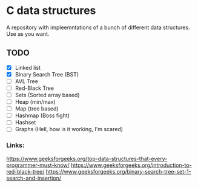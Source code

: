 # C data structures 
A repository with impleemntations of a bunch of different data structures. Use as you want.

## TODO

- [x] Linked list
- [x] Binary Search Tree (BST)
- [ ] AVL Tree
- [ ] Red-Black Tree
- [ ] Sets (Sorted array based) 
- [ ] Heap (min/max)
- [ ] Map (tree based)
- [ ] Hashmap (Boss fight)
- [ ] Hashset
- [ ] Graphs (Hell, how is it working, I'm scared)

### Links:
https://www.geeksforgeeks.org/top-data-structures-that-every-programmer-must-know/
https://www.geeksforgeeks.org/introduction-to-red-black-tree/
https://www.geeksforgeeks.org/binary-search-tree-set-1-search-and-insertion/
